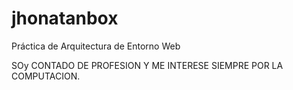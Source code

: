 # jhonatanbox
Práctica de Arquitectura de Entorno Web

SOy CONTADO DE PROFESION Y ME INTERESE SIEMPRE POR LA COMPUTACION.
